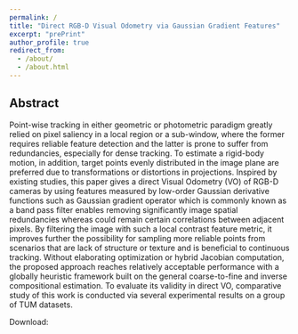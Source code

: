 ```yaml
---
permalink: /
title: "Direct RGB-D Visual Odometry via Gaussian Gradient Features"
excerpt: "prePrint"
author_profile: true
redirect_from: 
  - /about/
  - /about.html
---
```


Abstract
---
Point-wise tracking in either geometric or photometric paradigm greatly relied on pixel saliency in a local region or a sub-window, where the former requires reliable feature detection and the latter is prone to suffer from redundancies, especially for dense tracking. To estimate a rigid-body motion, in addition, target points evenly distributed in the image plane are preferred due to transformations or distortions in projections. Inspired by existing studies, this paper gives a direct Visual Odometry (VO) of RGB-D cameras by using features measured by low-order Gaussian derivative functions such as Gaussian gradient operator which is commonly known as a band pass filter enables removing significantly image spatial redundancies whereas could remain certain correlations between adjacent pixels. By filtering the image with such a local contrast feature metric, it improves further the possibility for sampling more reliable points from scenarios that are lack of structure or texture and is beneficial to continuous tracking. Without elaborating optimization or hybrid Jacobian computation, the proposed approach reaches relatively acceptable performance with a globally heuristic framework built on the general coarse-to-fine and inverse compositional estimation. To evaluate its validity in direct VO, comparative study of this work is conducted via several experimental results on a group of TUM datasets.

Download: 
